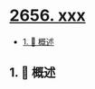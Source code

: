 # [2656. xxx](https://github.com/Tdahuyou/TNotes.leetcode/tree/main/notes/2656.%20xxx)

<!-- region:toc -->

- [1. 📝 概述](#1--概述)

<!-- endregion:toc -->

## 1. 📝 概述
